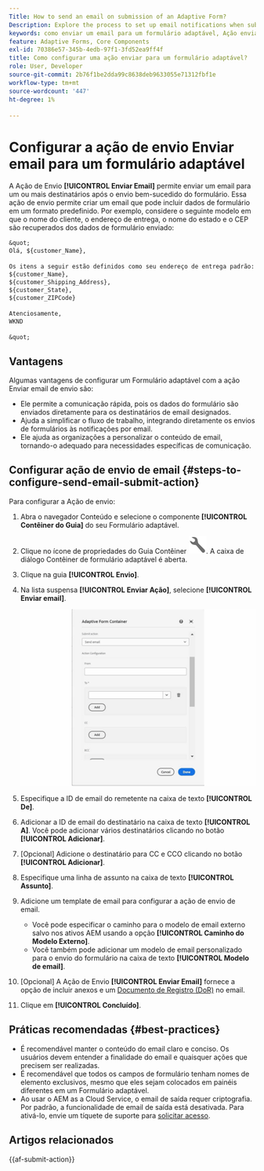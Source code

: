 ```yaml
---
Title: How to send an email on submission of an Adaptive Form?
Description: Explore the process to set up email notifications when submitting an Adaptive Form.
keywords: como enviar um email para um formulário adaptável, Ação enviar de email, Email do formulário adaptável, Email de envio do formulário, Guia de envio de email
feature: Adaptive Forms, Core Components
exl-id: 70386e57-345b-4edb-97f1-3fd52ea9ff4f
title: Como configurar uma ação enviar para um formulário adaptável?
role: User, Developer
source-git-commit: 2b76f1be2dda99c8638deb9633055e71312fbf1e
workflow-type: tm+mt
source-wordcount: '447'
ht-degree: 1%

---
```


# Configurar a ação de envio Enviar email para um formulário adaptável

A Ação de Envio **[!UICONTROL Enviar Email]** permite enviar um email para um ou mais destinatários após o envio bem-sucedido do formulário. Essa ação de envio permite criar um email que pode incluir dados de formulário em um formato predefinido. Por exemplo, considere o seguinte modelo em que o nome do cliente, o endereço de entrega, o nome do estado e o CEP são recuperados dos dados de formulário enviado:


    &quot;
    Olá, ${customer_Name},
    
    Os itens a seguir estão definidos como seu endereço de entrega padrão:
    ${customer_Name},
    ${customer_Shipping_Address},
    ${customer_State},
    ${customer_ZIPCode}
    
    Atenciosamente,
    WKND
    
    &quot;


## Vantagens

Algumas vantagens de configurar um Formulário adaptável com a ação Enviar email de envio são:

* Ele permite a comunicação rápida, pois os dados do formulário são enviados diretamente para os destinatários de email designados.
* Ajuda a simplificar o fluxo de trabalho, integrando diretamente os envios de formulários às notificações por email.
* Ele ajuda as organizações a personalizar o conteúdo de email, tornando-o adequado para necessidades específicas de comunicação.

## Configurar ação de envio de email {#steps-to-configure-send-email-submit-action}

Para configurar a Ação de envio:

1. Abra o navegador Conteúdo e selecione o componente **[!UICONTROL Contêiner do Guia]** do seu Formulário adaptável.
1. Clique no ícone de propriedades do Guia Contêiner ![Propriedades do Guia](/help/forms/assets/configure-icon.svg). A caixa de diálogo Contêiner de formulário adaptável é aberta.
1. Clique na guia **[!UICONTROL Envio]**.
1. Na lista suspensa **[!UICONTROL Enviar Ação]**, selecione **[!UICONTROL Enviar email]**.

   ![Configuração de ação de Enviar Email](/help/forms/assets/send-email-action-configuration.gif)
1. Especifique a ID de email do remetente na caixa de texto **[!UICONTROL De]**.
1. Adicionar a ID de email do destinatário na caixa de texto **[!UICONTROL A]**. Você pode adicionar vários destinatários clicando no botão **[!UICONTROL Adicionar]**.
1. [Opcional] Adicione o destinatário para CC e CCO clicando no botão **[!UICONTROL Adicionar]**.
1. Especifique uma linha de assunto na caixa de texto **[!UICONTROL Assunto]**.
1. Adicione um template de email para configurar a ação de envio de email.
   * Você pode especificar o caminho para o modelo de email externo salvo nos ativos AEM usando a opção **[!UICONTROL Caminho do Modelo Externo]**.
   * Você também pode adicionar um modelo de email personalizado para o envio do formulário na caixa de texto **[!UICONTROL Modelo de email]**.
1. [Opcional] A Ação de Envio **[!UICONTROL Enviar Email]** fornece a opção de incluir anexos e um [Documento de Registro (DoR)](generate-document-of-record-core-components.md) no email.
1. Clique em **[!UICONTROL Concluído]**.

## Práticas recomendadas {#best-practices}

* É recomendável manter o conteúdo do email claro e conciso. Os usuários devem entender a finalidade do email e quaisquer ações que precisem ser realizadas.
* É recomendável que todos os campos de formulário tenham nomes de elemento exclusivos, mesmo que eles sejam colocados em painéis diferentes em um Formulário adaptável.
* Ao usar o AEM as a Cloud Service, o email de saída requer criptografia. Por padrão, a funcionalidade de email de saída está desativada. Para ativá-lo, envie um tíquete de suporte para [solicitar acesso](https://experienceleague.adobe.com/docs/experience-manager-cloud-service/implementing/developing/development-guidelines.html?lang=en#sending-email).


## Artigos relacionados

{{af-submit-action}}
